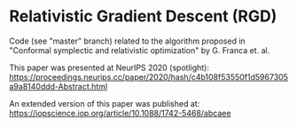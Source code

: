 # Relativistic Gradient Descent (RGD)

Code (see "master" branch) related to the algorithm proposed in "Conformal symplectic and relativistic optimization" by G. Franca et. al.

This paper was presented at NeurIPS 2020 (spotlight):
https://proceedings.neurips.cc/paper/2020/hash/c4b108f53550f1d5967305a9a8140ddd-Abstract.html

An extended version of this paper was published at:
https://iopscience.iop.org/article/10.1088/1742-5468/abcaee

